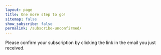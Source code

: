 ```yaml
---
layout: page
title: One more step to go!
sitemap: false
show_subscribe: false
permalink: /subscribe-unconfirmed/
---
```


Please confirm your subscription by clicking the link in the email you just received.

<br>
<br>
<br>
<br>
<br>